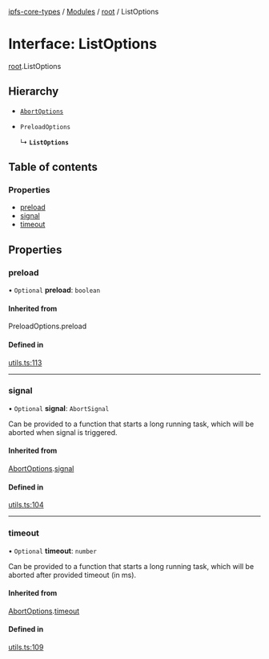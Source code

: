 [ipfs-core-types](../README.md) / [Modules](../modules.md) / [root](../modules/root.md) / ListOptions

# Interface: ListOptions

[root](../modules/root.md).ListOptions

## Hierarchy

- [`AbortOptions`](index.AbortOptions.md)

- `PreloadOptions`

  ↳ **`ListOptions`**

## Table of contents

### Properties

- [preload](root.ListOptions.md#preload)
- [signal](root.ListOptions.md#signal)
- [timeout](root.ListOptions.md#timeout)

## Properties

### preload

• `Optional` **preload**: `boolean`

#### Inherited from

PreloadOptions.preload

#### Defined in

[utils.ts:113](https://github.com/ipfs/js-ipfs/blob/1655368d/packages/ipfs-core-types/src/utils.ts#L113)

___

### signal

• `Optional` **signal**: `AbortSignal`

Can be provided to a function that starts a long running task, which will
be aborted when signal is triggered.

#### Inherited from

[AbortOptions](index.AbortOptions.md).[signal](index.AbortOptions.md#signal)

#### Defined in

[utils.ts:104](https://github.com/ipfs/js-ipfs/blob/1655368d/packages/ipfs-core-types/src/utils.ts#L104)

___

### timeout

• `Optional` **timeout**: `number`

Can be provided to a function that starts a long running task, which will
be aborted after provided timeout (in ms).

#### Inherited from

[AbortOptions](index.AbortOptions.md).[timeout](index.AbortOptions.md#timeout)

#### Defined in

[utils.ts:109](https://github.com/ipfs/js-ipfs/blob/1655368d/packages/ipfs-core-types/src/utils.ts#L109)
